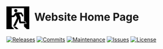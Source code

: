 # <img align="center" src="img/favicon.png" height="60">&nbsp;&nbsp;Website Home Page
[![Releases](https://img.shields.io/github/release/ArtiomL/artioml.net.svg)](https://github.com/ArtiomL/artioml.net/releases)
[![Commits](https://img.shields.io/github/commits-since/ArtiomL/artioml.net/v1.0.2.svg?label=commits%20since)](https://github.com/ArtiomL/artioml.net/commits/master)
[![Maintenance](https://img.shields.io/maintenance/yes/2017.svg)](https://github.com/ArtiomL/artioml.net/graphs/code-frequency)
[![Issues](https://img.shields.io/github/issues/ArtiomL/artioml.net.svg)](https://github.com/ArtiomL/artioml.net/issues)
[![License](https://img.shields.io/badge/license-MIT-blue.svg)](/LICENSE)
